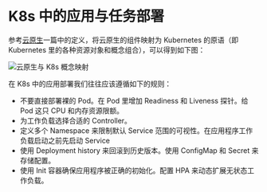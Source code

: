 # K8s 中的应用与任务部署

参考[云原生](https://ng-tech.icu/books/Backend-Series/#/?q=云原生)一篇中的定义，将云原生的组件映射为 Kubernetes 的原语（即 Kubernetes 里的各种资源对象和概念组合），可以得到如下图：

![云原生与 K8s 概念映射](https://assets.ng-tech.icu/item/20230430223550.png)

在 K8s 中的应用部署我们往往应该遵循如下的规则：

- 不要直接部署裸的 Pod。在 Pod 里增加 Readiness 和 Liveness 探针。给 Pod 这只 CPU 和内存资源限额。
- 为工作负载选择合适的 Controller。
- 定义多个 Namespace 来限制默认 Service 范围的可视性。在应用程序工作负载启动之前先启动 Service
- 使用 Deployment history 来回滚到历史版本。使用 ConfigMap 和 Secret 来存储配置。
- 使用 Init 容器确保应用程序被正确的初始化。配置 HPA 来动态扩展无状态工作负载。
